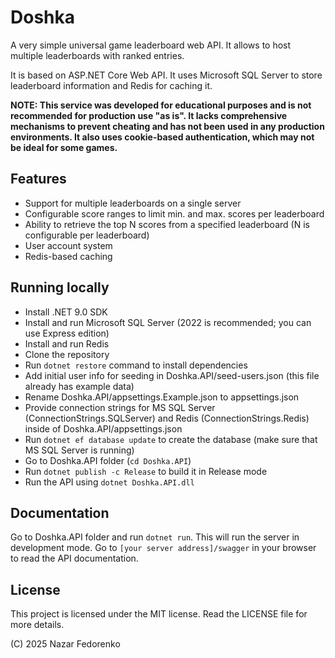 # Doshka

A very simple universal game leaderboard web API. It allows to host 
multiple leaderboards with ranked entries.

It is based on ASP.NET Core Web API. It uses Microsoft SQL Server to
store leaderboard information and Redis for caching it.

**NOTE: This service was developed for educational purposes and is 
not recommended for production use "as is". It lacks comprehensive 
mechanisms to prevent cheating and has not been used in any 
production environments. It also uses cookie-based 
authentication, which may not be ideal for some games.**

## Features

- Support for multiple leaderboards on a single server
- Configurable score ranges to limit min. and max. 
  scores per leaderboard
- Ability to retrieve the top N scores from a specified 
  leaderboard (N is configurable per leaderboard)
- User account system
- Redis-based caching

## Running locally

- Install .NET 9.0 SDK
- Install and run Microsoft SQL Server (2022 is recommended; you can use Express
  edition)
- Install and run Redis
- Clone the repository
- Run `dotnet restore` command to install dependencies
- Add initial user info for seeding in Doshka.API/seed-users.json
  (this file already has example data)
- Rename Doshka.API/appsettings.Example.json to appsettings.json
- Provide connection strings for MS SQL Server (ConnectionStrings.SQLServer)
  and Redis (ConnectionStrings.Redis) inside of Doshka.API/appsettings.json
- Run `dotnet ef database update` to create the database (make sure
  that MS SQL Server is running)
- Go to Doshka.API folder (`cd Doshka.API`)
- Run `dotnet publish -c Release` to build it in Release mode
- Run the API using `dotnet Doshka.API.dll`

## Documentation

Go to Doshka.API folder and run `dotnet run`. This will run the server 
in development mode. Go to `[your server address]/swagger` in your 
browser to read the API documentation.

## License

This project is licensed under the MIT license. Read the LICENSE file
for more details.

(C) 2025 Nazar Fedorenko